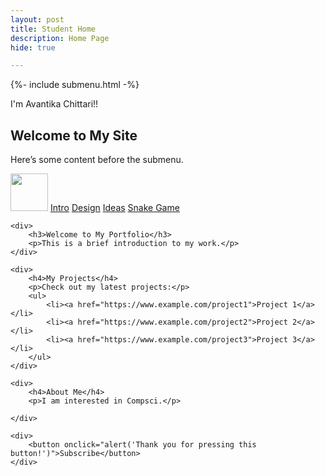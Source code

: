 ```yaml
---
layout: post
title: Student Home 
description: Home Page
hide: true

---
```


{%- include submenu.html -%}

I'm Avantika Chittari!!
## Welcome to My Site

Here’s some content before the submenu.

<!-- Begin submenu -->
<div class="submenu">
    <td><img src="{{site.baseurl}}/images/logo.png" height="60" title="Submenu Navigation with direct code" alt=""></td>
        <td><a href="{{site.baseurl}}/nav/intro/intro">Intro</a></td>
        <td><a href="{{site.baseurl}}/nav/design/design">Design</a></td>
        <td><a href="{{site.baseurl}}/nav/ideas">Ideas</a></td>
        <td><a href="{{site.baseurl}}/nav/snake">Snake Game</a></td>
</div>
<!-- End submenu -->


<html lang="en">
<head>
    <meta charset="UTF-8">
    <meta name="viewport" content="width=device-width, initial-scale=1.0">
    <title>Sample HTML Page</title>
</head>
<body>

    <div>
        <h3>Welcome to My Portfolio</h3>
        <p>This is a brief introduction to my work.</p>
    </div>

    <div>
        <h4>My Projects</h4>
        <p>Check out my latest projects:</p>
        <ul>
            <li><a href="https://www.example.com/project1">Project 1</a></li>
            <li><a href="https://www.example.com/project2">Project 2</a></li>
            <li><a href="https://www.example.com/project3">Project 3</a></li>
        </ul>
    </div>

    <div>
        <h4>About Me</h4>
        <p>I am interested in Compsci.</p>
    
    </div>

    <div>
        <button onclick="alert('Thank you for pressing this button!')">Subscribe</button>
    </div>

</body>
</html>


 



    